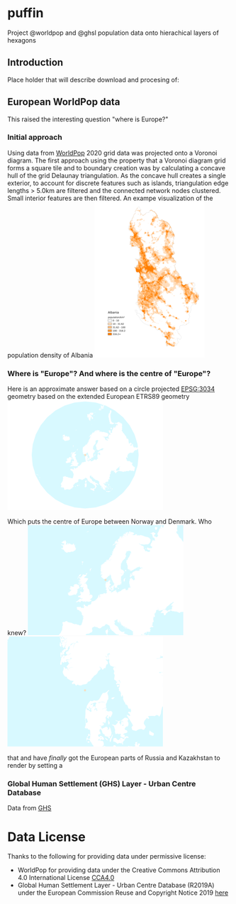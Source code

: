 # puffin
Project @worldpop and @ghsl population data onto hierachical layers of hexagons

## Introduction
Place holder that will describe download and procesing of:

## European WorldPop data

This raised the interesting question "where is Europe?"

### Initial approach

Using data from [WorldPop](https://www.worldpop.org/) 2020 grid data was projected onto a Voronoi diagram. The first approach using the property that a Voronoi diagram grid forms a square tile and to boundary creation was by calculating a concave hull of the grid Delaunay triangulation. As the concave hull creates a single exterior, to account for discrete features such as islands, triangulation edge lengths  > 5.0km are filtered and the connected network nodes clustered. Small interior features are then filtered. An exampe visualization of the population density of Albania ![here](https://github.com/anisotropi4/puffin/blob/main/images/albania-01.png "Bounded population density visualisation Albania")

### Where is "Europe"? And where is the centre of "Europe"?
Here is an approximate answer based on a circle projected [EPSG:3034](https://epsg.io/3034) geometry based on the extended European ETRS89 geometry
![here](https://github.com/anisotropi4/puffin/blob/main/images/centre-europe-01.png "Bounded European geography")

Which puts the centre of Europe between Norway and Denmark. Who knew?
![here](https://github.com/anisotropi4/puffin/blob/main/images/centre-europe-02.png "Bounded European geography")
![here](https://github.com/anisotropi4/puffin/blob/main/images/centre-europe-03.png "Bounded European geography")



that and have *finally* got the European parts of Russia and Kazakhstan to render by setting a 

### Global Human Settlement (GHS) Layer - Urban Centre Database

Data from [GHS](https://publications.jrc.ec.europa.eu/repository/handle/JRC115586)


# Data License
Thanks to the following for providing data under permissive license:

* WorldPop for providing data under the Creative Commons Attribution 4.0 International License [CCA4.0](http://creativecommons.org/licenses/by/4.0)
* Global Human Settlement Layer - Urban Centre Database (R2019A) under the European Commission Reuse and Copyright Notice 2019 [here](https://commission.europa.eu/legal-notice_en#copyright-notice)
